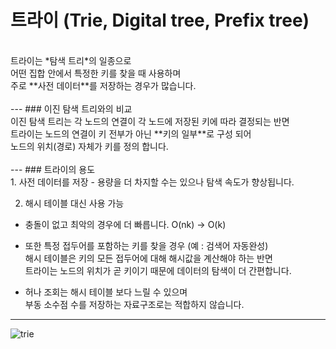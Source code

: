 # 트라이 (Trie, Digital tree, Prefix tree)
<br>
트라이는 *탐색 트리*의 일종으로<br>
어떤 집합 안에서 특정한 키를 찾을 때 사용하며<br>
주로 **사전 데이터**를 저장하는 경우가 많습니다.<br>
<br>
---
### 이진 탐색 트리와의 비교
<br>
이진 탐색 트리는 각 노드의 연결이 각 노드에 저장된 키에 따라 결정되는 반면<br>
트라이는 노드의 연결이 키 전부가 아닌 **키의 일부**로 구성 되어<br>
노드의 위치(경로) 자체가 키를 정의 합니다.<br>
<br>
---
### 트라이의 용도
<br>
1. 사전 데이터를 저장
  - 용량을 더 차지할 수는 있으나 탐색 속도가 향상됩니다.

2. 해시 테이블 대신 사용 가능
  - 충돌이 없고 최악의 경우에 더 빠릅니다. O(nk) -> O(k)
  - 또한 특정 접두어를 포함하는 키를 찾을 경우 (예 : 검색어 자동완성)<br>
    해시 테이블은 키의 모든 접두어에 대해 해시값을 계산해야 하는 반면<br>
    트라이는 노드의 위치가 곧 키이기 때문에 데이터의 탐색이 더 간편합니다.<br>

  - 허나 조회는 해시 테이블 보다 느릴 수 있으며<br>
    부동 소수점 수를 저장하는 자료구조로는 적합하지 않습니다.
---
![trie](https://imgs.developpaper.com/imgs/2131132724-5eb76e0793deb_articlex.png)